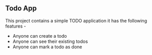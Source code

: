 ## Todo App

This project contains a simple TODO application
it has the following features - 

- Anyone can create a todo
- Anyone can see their existing todos
- Anyone can mark a todo as done